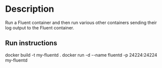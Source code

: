 # Description
Run a Fluent container and then run various other containers sending their log output to the Fluent container.


## Run instructions


docker build -t my-fluentd .
docker run -d --name fluentd -p 24224:24224 my-fluentd
